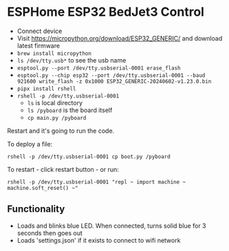 # ESPHome ESP32 BedJet3 Control

* Connect device
* Visit https://micropython.org/download/ESP32_GENERIC/ and download latest firmware
* `brew install micropython`
* `ls /dev/tty.usb*` to see the usb name
* `esptool.py --port /dev/tty.usbserial-0001 erase_flash`
* `esptool.py --chip esp32 --port /dev/tty.usbserial-0001 --baud 921600 write_flash -z 0x1000 ESP32_GENERIC-20240602-v1.23.0.bin`
* `pipx install rshell`
* `rshell -p /dev/tty.usbserial-0001`
    * `ls` is local directory
    * `ls /pyboard` is the board itself
    * `cp main.py /pyboard`

Restart and it's going to run the code.

To deploy a file:

`rshell -p /dev/tty.usbserial-0001 cp boot.py /pyboard`

To restart - click restart button - or run:

`rshell -p /dev/tty.usbserial-0001 "repl ~ import machine ~ machine.soft_reset() ~"`

## Functionality

* Loads and blinks blue LED. When connected, turns solid blue for 3 seconds then goes out
* Loads 'settings.json' if it exists to connect to wifi network